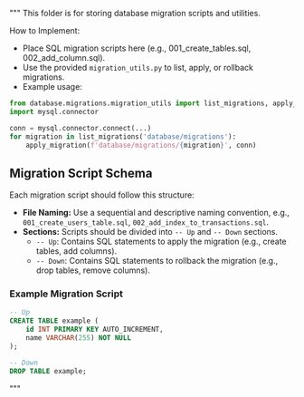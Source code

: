 """
This folder is for storing database migration scripts and utilities.

How to Implement:
- Place SQL migration scripts here (e.g., 001_create_tables.sql, 002_add_column.sql).
- Use the provided `migration_utils.py` to list, apply, or rollback migrations.
- Example usage:

```python
from database.migrations.migration_utils import list_migrations, apply_migration
import mysql.connector

conn = mysql.connector.connect(...)
for migration in list_migrations('database/migrations'):
    apply_migration(f'database/migrations/{migration}', conn)
```

## Migration Script Schema

Each migration script should follow this structure:

- **File Naming:** Use a sequential and descriptive naming convention, e.g., `001_create_users_table.sql`, `002_add_index_to_transactions.sql`.
- **Sections:** Scripts should be divided into `-- Up` and `-- Down` sections.
    - `-- Up`: Contains SQL statements to apply the migration (e.g., create tables, add columns).
    - `-- Down`: Contains SQL statements to rollback the migration (e.g., drop tables, remove columns).

### Example Migration Script

```sql
-- Up
CREATE TABLE example (
    id INT PRIMARY KEY AUTO_INCREMENT,
    name VARCHAR(255) NOT NULL
);

-- Down
DROP TABLE example;
```
"""
